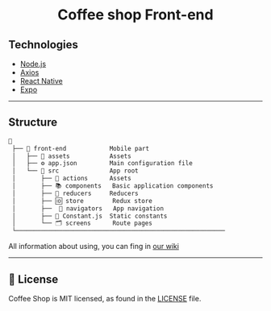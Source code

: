 <h1 align="center">
    Coffee shop Front-end
</h1>

## Technologies

- [Node.js](https://github.com/nodejs/node)
- [Axios](https://github.com/axios/axios)
- [React Native](https://github.com/facebook/react-native)
- [Expo](https://github.com/expo/expo)

---

## Structure

```txt
📙
 ├── 📰 front-end            Mobile part
 │   ├── 📁 assets           Assets
 │   ├── ⚙️ app.json         Main configuration file
 │   └── 📁 src              App root
 │       ├── 💽 actions      Assets
 │       ├── 📚 components   Basic application components
 │       ├── 🎲 reducers     Reducers
 │       ├── 🆔 store        Redux store
 │       ├──  📍 navigators   App navigation
 │       ├── 🚧 Constant.js  Static constants
 │       └── 🗂️ screens      Route pages
 └──────────────────────────────────────────────────────────
```

All information about using, you can fing in [our wiki](https://github.com/truapps/coffee-app-frontend/wiki)

---

## 📄 License

Coffee Shop is MIT licensed, as found in the [LICENSE][l] file.

[l]: https://github.com/truapps/coffee-app-frontend/blob/master/LICENSE
